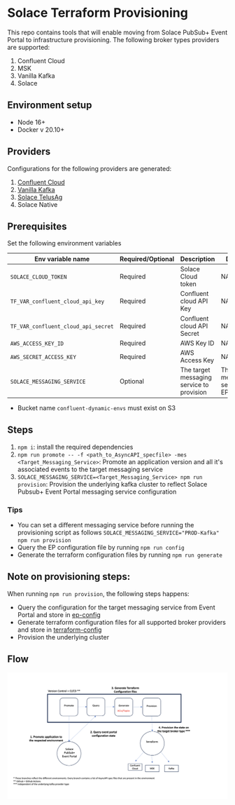 # Solace Terraform Provisioning

This repo contains tools that will enable moving from Solace PubSub+ Event Portal to infrastructure provisioning. The following broker types providers are supported:

1. Confluent Cloud
1. MSK 
1. Vanilla Kafka
1. Solace

## Environment setup

- Node 16+
- Docker v 20.10+

## Providers

Configurations for the following providers are generated: 

1. [Confluent Cloud](https://registry.terraform.io/providers/confluentinc/confluent/latest/docs)
1. [Vanilla Kafka](https://registry.terraform.io/providers/Mongey/kafka/latest/docs)
1. [Solace TelusAg](https://registry.terraform.io/providers/TelusAg/solace/latest)
1. Solace Native

## Prerequisites

Set the following environment variables

| Env variable name  | Required/Optional | Description | Default |
| ------------- | ------------- | ------------- | ------------- |
| `SOLACE_CLOUD_TOKEN`  | Required  | Solace Cloud token | NA |
| `TF_VAR_confluent_cloud_api_key`  | Required  | Confluent cloud API Key | NA |
| `TF_VAR_confluent_cloud_api_secret`  | Required  | Confluent cloud API Secret | NA |
| `AWS_ACCESS_KEY_ID`  | Required  | AWS Key ID | NA |
| `AWS_SECRET_ACCESS_KEY`  | Required  | AWS Access Key | NA |
| `SOLACE_MESSAGING_SERVICE`  | Optional  | The target messaging service to provision | The first messaging service in EP |

- Bucket name `confluent-dynamic-envs` must exist on S3

## Steps
1. `npm i`: install the required dependencies
1. `npm run promote -- -f <path_to_AsyncAPI_specfile> -mes <Target_Messaging_Service>`: Promote an application version and all it's associated events to the target messaging service
1. `SOLACE_MESSAGING_SERVICE=<Target_Messaging_Service> npm run provision`: Provision the underlying kafka cluster to reflect Solace Pubsub+ Event Portal messaging service configuration

### Tips 

- You can set a different messaging service before running the provisioning script as follows
`SOLACE_MESSAGING_SERVICE="PROD-Kafka" npm run provision`
- Query the EP configuration file by running `npm run config`
- Generate the terraform configuration files by running `npm run generate`

## Note on provisioning steps:
When running `npm run provision`, the following steps happens:
- Query the configuration for the target messaging service from Event Portal and store in [ep-config](./ep-config)
- Generate terraform configuration files for all supported broker providers and store in [terraform-config](./terraform-config)
- Provision the underlying cluster

## Flow
![flow](./flow.png)